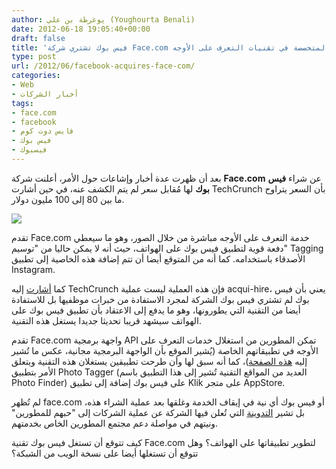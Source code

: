 ```yaml
---
author: يوغرطة بن علي (Youghourta Benali)
date: 2012-06-18 19:05:40+00:00
draft: false
title: 'فيس بوك تشتري شركة Face.com الإسرائيلية المتخصصة في تقنيات التعرف على الأوجه  '
type: post
url: /2012/06/facebook-acquires-face-com/
categories:
- Web
- أخبار الشركات
tags:
- face.com
- facebook
- فايس دوت كوم
- فيس بوك
- فيسبوك
---
```


بعد أن ظهرت عدة أخبار وإشاعات حول الأمر، أعلنت شركة **Face.com** عن شراء **فيس بوك** لها مُقابل سعر لم يتم الكشف عنه، في حين أشارت TechCrunch بأن السعر يتراوح ما بين 80 إلى 100 مليون دولار.




[![](https://www.it-scoop.com/wp-content/uploads/2012/06/Facebook-Buys-Face.com_.jpg)
](https://www.it-scoop.com/wp-content/uploads/2012/06/Facebook-Buys-Face.com_.jpg)




تقدم Face.com خدمة التعرف على الأوجه مباشرة من خلال الصور، وهو ما سيعطي دفعة قوية لتطبيق فيس بوك على الهواتف، حيث أنه لا يمكن حاليا من "توسيم" Tagging الأصدقاء باستخدامه. كما أنه من المتوقع أيضا أن تتم إضافة هذه الخاصية إلى تطبيق Instagram.




كما [أشارت](http://techcrunch.com/2012/06/18/facebook-scoops-up-face-com-for-100m-to-bolster-its-facial-recognition-tech/) إليه TechCrunch فإن هذه العملية ليست عملية acqui-hire، يعني بأن فيس بوك لم تشتري فيس بوك الشركة لمجرد الاستفادة من خبرات موظفيها بل للاستفادة أيضا من التقنية التي يطورونها، وهو ما يدفع إلى الاعتقاد بأن تطبيق فيس بوك على الهواتف سيشهد قريبا تحديثا جديدا يستغل هذه التقنية.




تقدم Face.com واجهة برمجية API تمكن المطورين من استغلال خدمات التعرف على الأوجه في تطبيقاتهم الخاصة (يُشير الموقع بأن الواجهة البرمجية مجانية، عكس ما تُشير إليه [هذه الصفحة](http://vator.tv/company/face-com))، كما أنه سبق لها وأن طرحت تطبيقين يستغلان هذه التقنية ويتعلق الأمر بتطبيق Photo Tagger (العديد من المواقع التقنية تُشير إلى هذا التطبيق باسم Photo Finder) على فيس بوك إضافة إلى تطبيق Klik على متجر AppStore.




لم تُظهر face.com أو فيس بوك أي نية في إيقاف الخدمة وغلقها بعد عملية الشراء هذه، بل تشير [التدوينة](http://face.com/blog/facebook-acquires-face-com/) التي تُعلن فيها الشركة عن عملية الشركات إلى "حبهم للمطورين" ونيتهم في مواصلة دعم مجتمع المطورين الخاص بخدمتهم.




كيف تتوقع أن تستغل فيس بوك تقنية Face.com لتطوير تطبيقاتها على الهواتف؟ وهل تتوقع أن تستغلها أيضا على نسخة الويب من الشبكة؟
